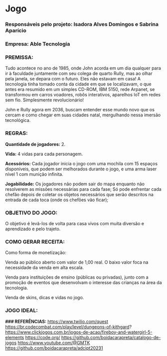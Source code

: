 # Jogo

### **Responsáveis pelo projeto: Isadora Alves Domingos e Sabrina Aparício**


### **Empresa:** Able Tecnologia



### **PREMISSA:**
Tudo acontece no ano de 1985, onde John acorda em um dia qualquer para ir à faculdade juntamente com seu colega de quarto Rully, mas ao olhar pela janela, se depara com o futuro. Eles não estavam em casa!
A tecnologia tinha tomado conta da cidade em que se localizavam, o que antes era resumido em um simples CD-ROM, IBM 5150, rede Arpanet, se transformou em carros voadores, robôs interativos, aparelhos IoT em redes sem fio. Simplesmente revolucionário!

John e Rully agora em 2036, buscam entender esse mundo novo que os cercam e como chegar em suas cidades natal, mergulhando nessa imersão tecnológica.


### **REGRAS:**
**Quantidade de jogadores:** 2.

**Vida:** 4 vidas para cada personagem.

**Acessórios:** Cada jogador inicia o jogo com uma mochila com 15 espaços disponíveis, que podem ser melhorados durante o jogo, e uma arma laser nível 1 com munição infinita.

**Jogabilidade:** Os jogadores não podem sair do mapa enquanto não resolverem as missões necessárias para cada fase; Só pode enfrentar cada chefão depois de coletar os objetos necessários que serão descritos na entrada de cada toca (onde os chefões vão ficar);




### **OBJETIVO DO JOGO:**
O objetivo é levá-los de volta para casa vivos com muita diversão e aprendizado e pelo trajeto.

### **COMO GERAR RECEITA:**
Como forma de monetização:

Venda ao público aberto com valor de 1,00 real. O baixo valor foca na necessidade da venda em alta escala.


Venda para instituições de ensino (públicas ou privadas), junto com a promoção de eventos que desenvolvam o interesse das crianças na área da tecnologia.

Venda de skins, dicas e vidas no jogo. 


### **JOGO IDEAL:**



**### REFERÊNCIAS:**
https://www.twilio.com/quest
https://br.codecombat.com/play/level/dungeons-of-kithgard?
https://www.clickjogos.com.br/jogos-de-acao/fireboy-and-watergirl-5-elements
https://code.org/
https://github.com/boidacarapreta/catalogo-de-jogos
https://www.youtube.com/@GMTK
https://github.com/boidacarapreta/adcipt20231



